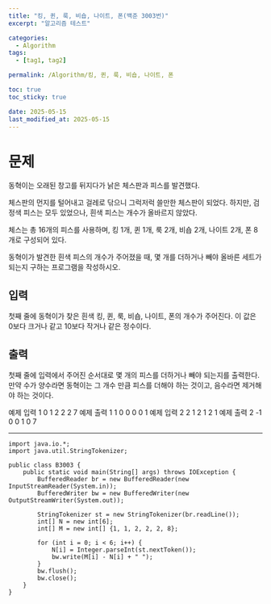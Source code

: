 ```yaml
---
title: "킹, 퀸, 룩, 비숍, 나이트, 폰(백준 3003번)"
excerpt: "알고리즘 테스트"

categories:
  - Algorithm
tags:
  - [tag1, tag2]

permalink: /Algorithm/킹, 퀸, 룩, 비숍, 나이트, 폰 

toc: true
toc_sticky: true

date: 2025-05-15
last_modified_at: 2025-05-15
---
```


# 문제

동혁이는 오래된 창고를 뒤지다가 낡은 체스판과 피스를 발견했다.

체스판의 먼지를 털어내고 걸레로 닦으니 그럭저럭 쓸만한 체스판이 되었다. 하지만, 검정색 피스는 모두 있었으나, 흰색 피스는 개수가 올바르지 않았다.

체스는 총 16개의 피스를 사용하며, 킹 1개, 퀸 1개, 룩 2개, 비숍 2개, 나이트 2개, 폰 8개로 구성되어 있다.

동혁이가 발견한 흰색 피스의 개수가 주어졌을 때, 몇 개를 더하거나 빼야 올바른 세트가 되는지 구하는 프로그램을 작성하시오.

## 입력
첫째 줄에 동혁이가 찾은 흰색 킹, 퀸, 룩, 비숍, 나이트, 폰의 개수가 주어진다. 이 값은 0보다 크거나 같고 10보다 작거나 같은 정수이다.

## 출력
첫째 줄에 입력에서 주어진 순서대로 몇 개의 피스를 더하거나 빼야 되는지를 출력한다. 만약 수가 양수라면 동혁이는 그 개수 만큼 피스를 더해야 하는 것이고, 음수라면 제거해야 하는 것이다.

예제 입력 1 
0 1 2 2 2 7
예제 출력 1 
1 0 0 0 0 1
예제 입력 2 
2 1 2 1 2 1
예제 출력 2 
-1 0 0 1 0 7

---

```
import java.io.*;
import java.util.StringTokenizer;

public class B3003 {
    public static void main(String[] args) throws IOException {
        BufferedReader br = new BufferedReader(new InputStreamReader(System.in));
        BufferedWriter bw = new BufferedWriter(new OutputStreamWriter(System.out));

        StringTokenizer st = new StringTokenizer(br.readLine());
        int[] N = new int[6];
        int[] M = new int[] {1, 1, 2, 2, 2, 8};

        for (int i = 0; i < 6; i++) {
            N[i] = Integer.parseInt(st.nextToken());
            bw.write(M[i] - N[i] + " ");
        }
        bw.flush();
        bw.close();
    }
}
```